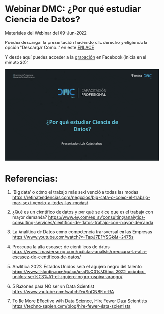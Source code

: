 # Webinar DMC: ¿Por qué estudiar Ciencia de Datos?

Materiales del Webinar del 09-Jun-2022

Puedes descargar la presentación haciendo clic derecho y eligiendo la opción "Descargar Como.." en este [ENLACE](docs/Pres_DMC_DS.pdf)

Y desde aquí puedes acceder a la [grabación](https://www.facebook.com/datamining.pe/videos/561460648936273) en Facebook (inicia en el minuto 20):

[![IMAGEN](docs/Pres_DMC_DS.png)](https://www.facebook.com/datamining.pe/videos/561460648936273)

# Referencias:

1. ‘Big data’ o cómo el trabajo más sexi venció a todas las modas
https://retinatendencias.com/negocios/big-data-o-como-el-trabajo-mas-sexi-vencio-a-todas-las-modas/

2. ¿Qué es un científico de datos y por qué se dice que es el trabajo con mayor demanda?
https://www.ey.com/es_sv/consulting/analytics-consulting-services/cientifico-de-datos-trabajo-con-mayor-demanda

3. La Analítica de Datos como competencia transversal en las Empresas
https://www.youtube.com/watch?v=TapJ7EFYSGk&t=2475s

4. Preocupa la alta escasez de científicos de datos
https://www.itmastersmag.com/noticias-analisis/preocupa-la-alta-escasez-de-cientificos-de-datos/

5. Analítica 2022: Estados Unidos será el agujero negro del talento
https://www.linkedin.com/pulse/anal%C3%ADtica-2022-estados-unidos-ser%C3%A1-el-agujero-negro-ospina-arango/

6. 5 Razones para NO ser un Data Scientist
https://www.youtube.com/watch?v=SqCN8Etc-RA

7. To Be More Effective with Data Science, Hire Fewer Data Scientists
https://techno-sapien.com/blog/hire-fewer-data-scientists
